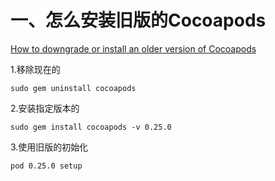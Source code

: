 # 一、怎么安装旧版的Cocoapods

[How to downgrade or install an older version of Cocoapods](https://stackoverflow.com/questions/20487849/how-to-downgrade-or-install-an-older-version-of-cocoapods)

1.移除现在的

```
sudo gem uninstall cocoapods
```

2.安装指定版本的

```
sudo gem install cocoapods -v 0.25.0
```

3.使用旧版的初始化

```
pod 0.25.0 setup
```